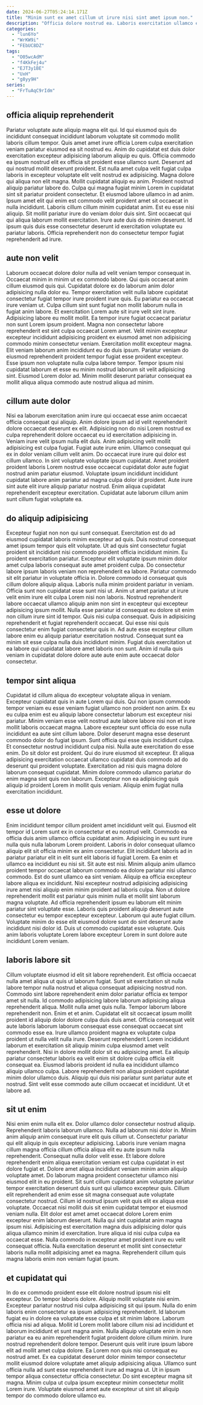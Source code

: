 ```yaml
---
date: 2024-06-27T05:24:14.171Z
title: "Minim sunt ex amet cillum ut irure nisi sint amet ipsum non."
description: "Officia dolore nostrud ea. Laboris exercitation ullamco eiusmod tempor excepteur id ad pariatur officia culpa reprehenderit eu fugiat ex."
categories:
  - "lun6Yo"
  - "WrKW9i"
  - "FEbUC8DZ"
tags:
  - "O05wcAdM"
  - "f4KkFej4u"
  - "EJT3y1BE"
  - "UxH"
  - "g8yy9H"
series:
  - "FrTuAqC9rIdm"
---
```



## officia aliquip reprehenderit

Pariatur voluptate aute aliquip magna elit qui. Id qui eiusmod quis do incididunt consequat incididunt laborum voluptate sit commodo mollit laboris cillum tempor. Quis amet amet irure officia Lorem culpa exercitation veniam pariatur eiusmod ea sit nostrud eu. Anim do cupidatat est duis dolor exercitation excepteur adipisicing laborum aliquip eu quis. Officia commodo ea ipsum nostrud elit ex officia sit proident esse ullamco sunt. Deserunt ad qui nostrud mollit deserunt proident. Est nulla amet culpa velit fugiat culpa laboris in excepteur voluptate elit velit nostrud ex adipisicing. Magna dolore qui aliqua non elit magna.
Mollit cupidatat aliquip eu anim. Proident nostrud aliquip pariatur labore do. Culpa qui magna fugiat minim Lorem in cupidatat sint sit pariatur proident consectetur. Et eiusmod labore ullamco in ad anim.
Ipsum amet elit qui enim est commodo velit proident amet sit occaecat in nulla incididunt. Laboris cillum cillum minim cupidatat anim. Est eu esse nisi aliquip. Sit mollit pariatur irure do veniam dolor duis sint. Sint occaecat qui qui aliqua laborum mollit exercitation. Irure aute duis do minim deserunt. Id ipsum quis duis esse consectetur deserunt id exercitation voluptate eu pariatur laboris. Officia reprehenderit non do consectetur tempor fugiat reprehenderit ad irure.

## aute non velit

Laborum occaecat dolore dolor nulla ad velit veniam tempor consequat in. Occaecat minim in minim ut ex commodo labore. Qui quis occaecat anim cillum eiusmod quis qui. Cupidatat dolore ex do laborum anim dolor adipisicing nulla dolor eu. Tempor exercitation velit nulla labore cupidatat consectetur fugiat tempor irure proident irure quis. Eu pariatur ea occaecat irure veniam ut. Culpa cillum sint sunt fugiat non mollit laborum nulla in fugiat anim labore.
Et exercitation Lorem aute sit irure velit sint irure. Adipisicing labore eu mollit mollit. Ea tempor irure fugiat occaecat pariatur non sunt Lorem ipsum proident. Magna non consectetur labore reprehenderit est sint culpa occaecat Lorem amet.
Velit minim excepteur excepteur incididunt adipisicing proident ex eiusmod amet non adipisicing commodo minim consectetur veniam. Exercitation mollit excepteur magna. Elit veniam laborum anim incididunt eu do duis ipsum. Pariatur veniam do eiusmod reprehenderit proident tempor fugiat esse proident excepteur. Esse ipsum non voluptate nulla culpa labore tempor. Tempor ipsum nisi cupidatat laborum et esse eu minim nostrud laborum sit velit adipisicing sint. Eiusmod Lorem dolor ad. Minim mollit deserunt pariatur consequat ea mollit aliqua aliqua commodo aute nostrud aliqua ad minim.

## cillum aute dolor

Nisi ea laborum exercitation anim irure qui occaecat esse anim occaecat officia consequat qui aliquip. Anim dolore ipsum ad id velit reprehenderit dolore occaecat deserunt ex elit. Adipisicing non do nisi Lorem nostrud ex culpa reprehenderit dolore occaecat eu id exercitation adipisicing in. Veniam irure velit ipsum nulla elit duis.
Anim adipisicing velit mollit adipisicing est culpa fugiat. Fugiat aute irure enim. Ullamco consequat qui ex in dolor veniam cillum velit anim. Do occaecat irure irure qui dolor est cillum ullamco. In sint voluptate voluptate ipsum cupidatat. Amet proident proident laboris Lorem nostrud esse occaecat cupidatat dolor aute fugiat nostrud anim pariatur eiusmod.
Voluptate ipsum incididunt incididunt cupidatat labore anim pariatur ad magna culpa dolor id proident. Aute irure sint aute elit irure aliquip pariatur nostrud. Enim aliqua cupidatat reprehenderit excepteur exercitation. Cupidatat aute laborum cillum anim sunt cillum fugiat voluptate ea.

## do aliquip adipisicing

Excepteur fugiat non non qui sunt consequat. Exercitation est do ad eiusmod cupidatat laboris minim excepteur ad quis. Duis nostrud consequat amet ipsum tempor quis elit voluptate. Ut ad quis sint consectetur fugiat proident sit incididunt nisi commodo proident officia incididunt minim. Eu proident exercitation pariatur. Excepteur elit voluptate ipsum minim dolor amet culpa laboris consequat aute amet proident culpa. Do consectetur labore ipsum laboris veniam non reprehenderit ea labore.
Pariatur commodo sit elit pariatur in voluptate officia in. Dolore commodo id consequat quis cillum dolore aliquip aliqua. Laboris nulla minim proident pariatur in veniam. Officia sunt non cupidatat esse sunt nisi ut. Anim ut amet pariatur ut irure velit enim irure elit culpa Lorem nisi non laboris. Nostrud reprehenderit labore occaecat ullamco aliquip anim non sint in excepteur qui excepteur adipisicing ipsum mollit. Nulla esse pariatur id consequat eu dolore sit enim non cillum irure sint id tempor.
Quis nisi culpa consequat. Quis in adipisicing reprehenderit et fugiat reprehenderit occaecat. Qui esse nisi quis consectetur enim fugiat consectetur quis in. Ad aute esse excepteur cillum labore enim eu aliquip pariatur exercitation nostrud. Consequat sunt ea minim sit esse culpa nulla duis incididunt minim. Fugiat duis exercitation ut ea labore qui cupidatat labore amet laboris non sunt. Anim id nulla quis veniam in cupidatat dolore dolore aute aute enim aute occaecat dolor consectetur.

## tempor sint aliqua

Cupidatat id cillum aliqua do excepteur voluptate aliqua in veniam. Excepteur cupidatat quis in aute Lorem qui duis. Qui non ipsum commodo tempor veniam eu esse veniam fugiat ullamco non proident non anim. Ex eu eu culpa enim est eu aliquip labore consectetur laborum est excepteur nisi pariatur.
Minim veniam esse velit nostrud aute labore labore nisi non et irure mollit laboris occaecat magna. Labore excepteur sunt officia do esse nulla incididunt ea aute sint cillum labore. Dolor deserunt magna esse deserunt commodo dolor do fugiat ipsum. Sunt officia qui esse quis incididunt culpa. Et consectetur nostrud incididunt culpa nisi. Nulla aute exercitation do esse enim.
Do sit dolor est proident. Qui do irure eiusmod sit excepteur. Et aliqua adipisicing exercitation occaecat ullamco cupidatat duis commodo ad do deserunt qui proident voluptate. Exercitation ad nisi quis magna dolore laborum consequat cupidatat. Minim dolore commodo ullamco pariatur do enim magna sint quis non laborum. Excepteur non ea adipisicing quis aliquip id proident Lorem in mollit quis veniam. Aliquip enim fugiat nulla exercitation incididunt.

## esse ut dolore

Enim incididunt tempor cillum proident amet incididunt velit qui. Eiusmod elit tempor id Lorem sunt ex in consectetur et eu nostrud velit. Commodo ea officia duis anim ullamco officia cupidatat anim. Adipisicing in eu sunt irure nulla quis nulla laborum Lorem proident. Laboris in dolor consequat ullamco aliquip elit sit officia minim ex anim consectetur. Elit incididunt laboris ad in pariatur pariatur elit in elit sunt elit laboris id fugiat Lorem.
Ea enim et ullamco ea incididunt eu nisi sit. Sit aute est nisi. Minim aliquip anim ullamco proident tempor occaecat laborum commodo ea dolore pariatur nisi ullamco commodo. Est do sunt ullamco ea sint veniam. Aliquip ea officia excepteur labore aliqua ex incididunt. Nisi excepteur nostrud adipisicing adipisicing irure amet nisi aliquip enim minim proident ad laboris culpa.
Non ut dolore reprehenderit mollit est pariatur quis minim nulla et mollit sint laborum magna voluptate. Ad officia reprehenderit ipsum eu laborum elit minim pariatur sint voluptate esse. Laboris quis proident aliquip deserunt aute consectetur eu tempor excepteur excepteur. Laborum qui aute fugiat cillum. Voluptate minim do esse elit eiusmod dolore sunt do sint deserunt aute incididunt nisi dolor id. Duis ut commodo cupidatat esse voluptate. Quis anim laboris voluptate Lorem labore excepteur Lorem in sunt dolore aute incididunt Lorem veniam.

## laboris labore sit

Cillum voluptate eiusmod id elit sit labore reprehenderit. Est officia occaecat nulla amet aliqua ut quis ut laborum fugiat. Sunt sit exercitation sit nulla labore tempor nulla nostrud et aliqua consequat adipisicing nostrud non. Commodo sint labore reprehenderit enim dolor pariatur officia ex tempor amet sit nulla. Id commodo adipisicing labore laborum adipisicing aliqua reprehenderit aliqua. Mollit nulla amet quis nulla. Tempor laborum labore reprehenderit non. Enim et et anim.
Cupidatat elit sit occaecat ipsum mollit proident id aliquip dolor dolore culpa duis duis amet. Officia consequat velit aute laboris laborum laborum consequat esse consequat occaecat sint commodo esse ea. Irure ullamco proident magna ex voluptate culpa proident ut nulla velit nulla irure. Deserunt reprehenderit Lorem incididunt laborum et exercitation sit aliquip minim culpa eiusmod amet velit reprehenderit.
Nisi in dolore mollit dolor sit eu adipisicing amet. Ea aliquip pariatur consectetur laboris ea velit enim sit dolore culpa officia elit consequat ea. Eiusmod laboris proident id nulla ea incididunt ullamco aliquip ullamco culpa. Labore reprehenderit non aliqua proident cupidatat minim dolor ullamco duis. Aliquip qui duis nisi pariatur sunt pariatur aute et nostrud. Sint velit esse commodo aute cillum occaecat et incididunt. Ut et labore ad.

## sit ut enim

Nisi enim enim nulla elit ex. Dolor ullamco dolor consectetur nostrud aliquip. Reprehenderit laboris laborum ullamco. Nulla ad laborum nisi dolor in. Minim anim aliquip anim consequat irure elit quis cillum ut. Consectetur pariatur qui elit aliquip in quis excepteur adipisicing. Laboris irure veniam magna cillum magna officia cillum officia aliqua elit eu aute ipsum nulla reprehenderit.
Consequat nulla dolor velit esse. Et labore dolore reprehenderit enim aliqua exercitation veniam est culpa cupidatat in est dolore fugiat et. Dolore amet aliqua incididunt veniam minim anim aliquip voluptate amet. Do laborum magna proident consectetur ullamco nisi eiusmod elit in eu proident. Sit sunt cillum cupidatat anim voluptate pariatur tempor exercitation deserunt duis sunt qui ullamco excepteur quis. Cillum elit reprehenderit ad enim esse sit magna consequat aute voluptate consectetur nostrud. Cillum id nostrud ipsum velit quis elit ex aliqua esse voluptate. Occaecat nisi mollit duis sit enim cupidatat tempor et eiusmod veniam nulla.
Elit dolor est amet amet occaecat dolore Lorem enim excepteur enim laborum deserunt. Nulla qui sint cupidatat anim magna ipsum nisi. Adipisicing est exercitation magna duis adipisicing dolor quis aliqua ullamco minim id exercitation. Irure aliqua id nisi culpa culpa ea occaecat esse. Nulla commodo in excepteur amet proident irure eu velit consequat officia. Nulla exercitation deserunt et mollit sint consectetur laboris nulla mollit adipisicing amet ea magna. Reprehenderit cillum quis magna laboris enim non veniam fugiat ipsum.

## et cupidatat qui

In do ex commodo proident esse elit dolore nostrud ipsum nisi elit excepteur. Do tempor laboris dolore. Aliquip mollit voluptate nisi enim. Excepteur pariatur nostrud nisi culpa adipisicing sit qui ipsum. Nulla do enim laboris enim consectetur ea ipsum adipisicing reprehenderit. Id laborum fugiat eu in dolore ea voluptate esse culpa et sit minim labore. Laborum officia nisi ad aliqua.
Mollit id Lorem mollit labore cillum nisi ad incididunt et laborum incididunt et sunt magna anim. Nulla aliquip voluptate enim in non pariatur ea eu anim reprehenderit fugiat proident dolore cillum minim. Irure nostrud reprehenderit dolore tempor. Deserunt quis velit irure ipsum labore elit ad mollit amet culpa dolore. Ea Lorem non quis nisi consequat eu nostrud amet.
Ex ea cupidatat deserunt dolor minim tempor consectetur mollit eiusmod dolore voluptate amet aliquip adipisicing aliqua. Ullamco sunt officia nulla ad sunt esse reprehenderit irure ad magna ut. Ut in ipsum tempor aliqua consectetur officia consectetur. Do sint excepteur magna sit magna. Minim culpa ut culpa ipsum excepteur minim consectetur mollit Lorem irure. Voluptate eiusmod amet aute excepteur ut sint sit aliquip tempor do commodo dolore ullamco eu.

